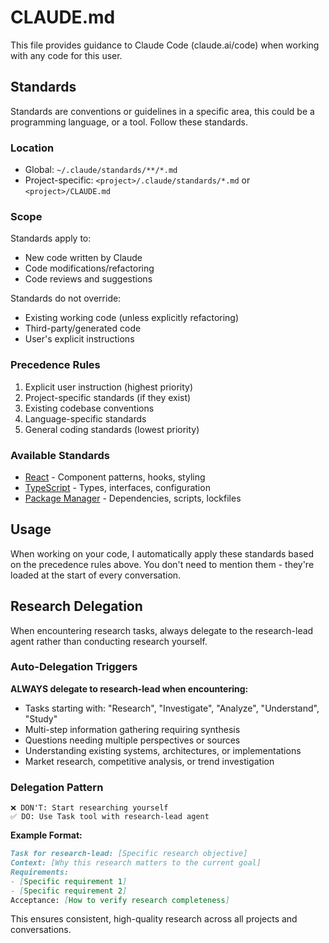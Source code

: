 # CLAUDE.md

This file provides guidance to Claude Code (claude.ai/code) when working with any code for this user.

## Standards

Standards are conventions or guidelines in a specific area, this could be a programming language, or a tool. Follow these standards.

### Location

- Global: `~/.claude/standards/**/*.md`
- Project-specific: `<project>/.claude/standards/*.md` or `<project>/CLAUDE.md`

### Scope

Standards apply to:

- New code written by Claude
- Code modifications/refactoring
- Code reviews and suggestions

Standards do not override:

- Existing working code (unless explicitly refactoring)
- Third-party/generated code
- User's explicit instructions

### Precedence Rules

1. Explicit user instruction (highest priority)
2. Project-specific standards (if they exist)
3. Existing codebase conventions
4. Language-specific standards
5. General coding standards (lowest priority)

### Available Standards

- [React](~/.claude/standards/react.md) - Component patterns, hooks, styling
- [TypeScript](~/.claude/standards/typescript.md) - Types, interfaces, configuration
- [Package Manager](~/.claude/standards/package-manager.md) - Dependencies, scripts, lockfiles

## Usage

When working on your code, I automatically apply these standards based on the precedence rules above.
You don't need to mention them - they're loaded at the start of every conversation.

## Research Delegation

When encountering research tasks, always delegate to the research-lead agent rather than conducting research yourself.

### Auto-Delegation Triggers

**ALWAYS delegate to research-lead when encountering:**

- Tasks starting with: "Research", "Investigate", "Analyze", "Understand", "Study"
- Multi-step information gathering requiring synthesis
- Questions needing multiple perspectives or sources
- Understanding existing systems, architectures, or implementations
- Market research, competitive analysis, or trend investigation

### Delegation Pattern

```text
❌ DON'T: Start researching yourself
✅ DO: Use Task tool with research-lead agent
```

**Example Format:**

```md
Task for research-lead: [Specific research objective]
Context: [Why this research matters to the current goal]
Requirements:
- [Specific requirement 1]
- [Specific requirement 2]
Acceptance: [How to verify research completeness]
```

This ensures consistent, high-quality research across all projects and conversations.
